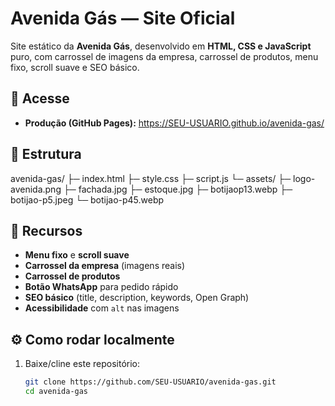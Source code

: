 # Avenida Gás — Site Oficial

Site estático da **Avenida Gás**, desenvolvido em **HTML, CSS e JavaScript** puro, com carrossel de imagens da empresa, carrossel de produtos, menu fixo, scroll suave e SEO básico.

## 🔗 Acesse
- **Produção (GitHub Pages):** https://SEU-USUARIO.github.io/avenida-gas/

## 🧱 Estrutura
avenida-gas/
├─ index.html
├─ style.css
├─ script.js
└─ assets/
├─ logo-avenida.png
├─ fachada.jpg
├─ estoque.jpg
├─ botijaop13.webp
├─ botijao-p5.jpeg
└─ botijao-p45.webp


## 🚀 Recursos
- **Menu fixo** e **scroll suave**
- **Carrossel da empresa** (imagens reais)
- **Carrossel de produtos**
- **Botão WhatsApp** para pedido rápido
- **SEO básico** (title, description, keywords, Open Graph)
- **Acessibilidade** com `alt` nas imagens

## ⚙️ Como rodar localmente
1. Baixe/cline este repositório:
   ```bash
   git clone https://github.com/SEU-USUARIO/avenida-gas.git
   cd avenida-gas
